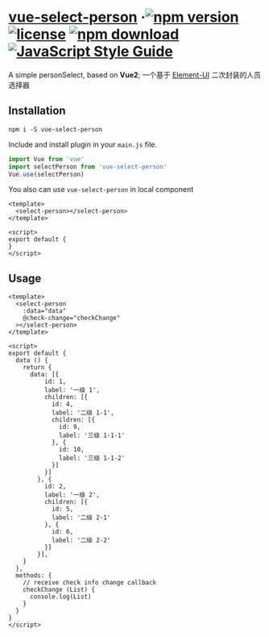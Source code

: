 # [vue-select-person](https://terryz.github.io/vue/#/page) &middot;[![npm version](https://img.shields.io/npm/v/vue-select-person.svg)](https://www.npmjs.com/package/vue-select-person) [![license](https://img.shields.io/badge/license-MIT-brightgreen.svg)](https://mit-license.org/) [![npm download](https://img.shields.io/npm/dy/vue-select-person.svg)](https://www.npmjs.com/package/vue-select-person) [![JavaScript Style Guide](https://img.shields.io/badge/code_style-standard-brightgreen.svg)](https://standardjs.com)

A simple personSelect, based on <strong>Vue2</strong>;
一个基于 [Element-UI](https://github.com/ElemeFE/element) 二次封装的人员选择器

## Installation

```
npm i -S vue-select-person
```

Include and install plugin in your `main.js` file.

```js
import Vue from 'vue'
import selectPerson from 'vue-select-person'
Vue.use(selectPerson)
```

You also can use `vue-select-person` in local component

```vue
<template>
  <select-person></select-person>
</template>

<script>
export default {
}
</script>
```

## Usage

```vue
<template>
  <select-person
    :data="data"
    @check-change="checkChange"
  ></select-person>
</template>

<script>
export default {
  data () {
    return {
      data: [{
          id: 1,
          label: '一级 1',
          children: [{
            id: 4,
            label: '二级 1-1',
            children: [{
              id: 9,
              label: '三级 1-1-1'
            }, {
              id: 10,
              label: '三级 1-1-2'
            }]
          }]
        }, {
          id: 2,
          label: '一级 2',
          children: [{
            id: 5,
            label: '二级 2-1'
          }, {
            id: 6,
            label: '二级 2-2'
          }]
        }],
    }
  },
  methods: {
    // receive check info change callback
    checkChange (List) {
      console.log(List) 
    }
  }
}
</script>
```
